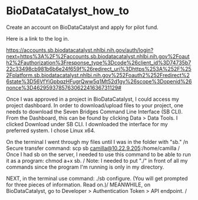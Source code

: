 # BioDataCatalyst_how_to

Create an account on BioDataCatalyst and apply for pilot fund.

Here is a link to the log in.

https://accounts.sb.biodatacatalyst.nhlbi.nih.gov/auth/login?next=https%3A%2F%2Faccounts.sb.biodatacatalyst.nhlbi.nih.gov%2Foauth2%2Fauthorization%3Fresponse_type%3Dcode%26client_id%3D74735b722c33498cb981b6b6e24f659f%26redirect_uri%3Dhttps%253A%252F%252Fplatform.sb.biodatacatalyst.nhlbi.nih.gov%252Foauth2%252Fredirect%26state%3D56VfYiGpbqzHFugrQww5q1Mt52d1gy%26scope%3Dopenid%26nonce%3D4629593785763062241636731129#

Once I was approved in a project in BioDataCatalyst, I could access my project dashboard. 
In order to download/upload files to your project, one needs to download the Seven Bridges Command Line Interface (SB CLI). 
From the Dashboard, this can be found by clicking Data > Data Tools. I clicked Download under SB CLI. 
I downloaded the interface for my preferred system. I chose Linux x64. 

On the terminal I went through my files until I was in the folder with "sb." /n
Secure transfer command: scp sb camilla@10.22.9.205:/home/camilla /
Once I had sb on the server, I needed to use this command to be able to run it as a program: chmod a+x sb. /
Note: I needed to put "./" in front of all my commands since the program I'm running is only in my directory.

NEXT, in the terminal use command: ./sb configure. (You will get prompted for three pieces of information. Read on.)/
MEANWHILE, on BioDataCatalyst, go to Developer > Authentication Token > API endpoint. /
